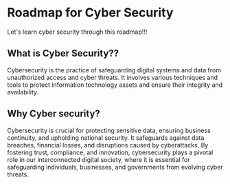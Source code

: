 # Roadmap for Cyber Security
Let's learn cyber security through this roadmap!!!
## What is Cyber Security??
Cybersecurity is the practice of safeguarding digital systems and data from unauthorized access and cyber threats. It involves various techniques and tools to protect information technology assets and ensure their integrity and availability.
## Why Cyber security?
Cybersecurity is crucial for protecting sensitive data, ensuring business continuity, and upholding national security. It safeguards against data breaches, financial losses, and disruptions caused by cyberattacks. By fostering trust, compliance, and innovation, cybersecurity plays a pivotal role in our interconnected digital society, where it is essential for safeguarding individuals, businesses, and governments from evolving cyber threats.
